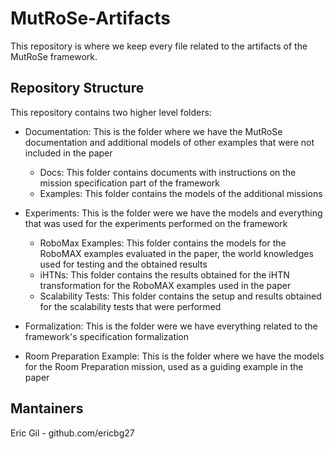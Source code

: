 # MutRoSe-Artifacts

This repository is where we keep every file related to the artifacts of the MutRoSe framework.

## Repository Structure

This repository contains two higher level folders:

- Documentation: This is the folder where we have the MutRoSe documentation and additional models of other examples that were not included in the paper
	- Docs: This folder contains documents with instructions on the mission specification part of the framework
	- Examples: This folder contains the models of the additional missions

- Experiments: This is the folder were we have the models and everything that was used for the experiments performed on the framework
	- RoboMax Examples: This folder contains the models for the RoboMAX examples evaluated in the paper, the world knowledges used for testing and the obtained results
	- iHTNs: This folder contains the results obtained for the iHTN transformation for the RoboMAX examples used in the paper
	- Scalability Tests: This folder contains the setup and results obtained for the scalability tests that were performed

- Formalization: This is the folder were we have everything related to the framework's specification formalization

- Room Preparation Example: This is the folder where we have the models for the Room Preparation mission, used as a guiding example in the paper

## Mantainers
Eric Gil - github.com/ericbg27